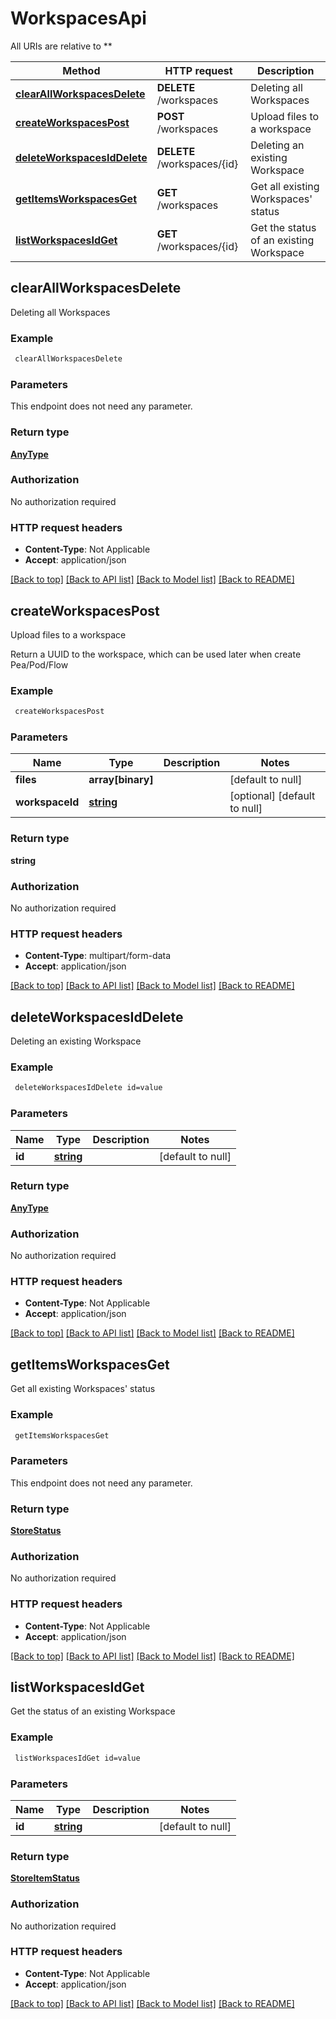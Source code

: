 # WorkspacesApi

All URIs are relative to **

Method | HTTP request | Description
------------- | ------------- | -------------
[**clearAllWorkspacesDelete**](WorkspacesApi.md#clearAllWorkspacesDelete) | **DELETE** /workspaces | Deleting all Workspaces
[**createWorkspacesPost**](WorkspacesApi.md#createWorkspacesPost) | **POST** /workspaces | Upload files to a workspace
[**deleteWorkspacesIdDelete**](WorkspacesApi.md#deleteWorkspacesIdDelete) | **DELETE** /workspaces/{id} | Deleting an existing Workspace
[**getItemsWorkspacesGet**](WorkspacesApi.md#getItemsWorkspacesGet) | **GET** /workspaces | Get all existing Workspaces&#39; status
[**listWorkspacesIdGet**](WorkspacesApi.md#listWorkspacesIdGet) | **GET** /workspaces/{id} | Get the status of an existing Workspace



## clearAllWorkspacesDelete

Deleting all Workspaces

### Example

```bash
 clearAllWorkspacesDelete
```

### Parameters

This endpoint does not need any parameter.

### Return type

[**AnyType**](AnyType.md)

### Authorization

No authorization required

### HTTP request headers

- **Content-Type**: Not Applicable
- **Accept**: application/json

[[Back to top]](#) [[Back to API list]](../README.md#documentation-for-api-endpoints) [[Back to Model list]](../README.md#documentation-for-models) [[Back to README]](../README.md)


## createWorkspacesPost

Upload files to a workspace

Return a UUID to the workspace, which can be used later when create Pea/Pod/Flow

### Example

```bash
 createWorkspacesPost
```

### Parameters


Name | Type | Description  | Notes
------------- | ------------- | ------------- | -------------
 **files** | **array[binary]** |  | [default to null]
 **workspaceId** | [**string**](string.md) |  | [optional] [default to null]

### Return type

**string**

### Authorization

No authorization required

### HTTP request headers

- **Content-Type**: multipart/form-data
- **Accept**: application/json

[[Back to top]](#) [[Back to API list]](../README.md#documentation-for-api-endpoints) [[Back to Model list]](../README.md#documentation-for-models) [[Back to README]](../README.md)


## deleteWorkspacesIdDelete

Deleting an existing Workspace

### Example

```bash
 deleteWorkspacesIdDelete id=value
```

### Parameters


Name | Type | Description  | Notes
------------- | ------------- | ------------- | -------------
 **id** | [**string**](.md) |  | [default to null]

### Return type

[**AnyType**](AnyType.md)

### Authorization

No authorization required

### HTTP request headers

- **Content-Type**: Not Applicable
- **Accept**: application/json

[[Back to top]](#) [[Back to API list]](../README.md#documentation-for-api-endpoints) [[Back to Model list]](../README.md#documentation-for-models) [[Back to README]](../README.md)


## getItemsWorkspacesGet

Get all existing Workspaces' status

### Example

```bash
 getItemsWorkspacesGet
```

### Parameters

This endpoint does not need any parameter.

### Return type

[**StoreStatus**](StoreStatus.md)

### Authorization

No authorization required

### HTTP request headers

- **Content-Type**: Not Applicable
- **Accept**: application/json

[[Back to top]](#) [[Back to API list]](../README.md#documentation-for-api-endpoints) [[Back to Model list]](../README.md#documentation-for-models) [[Back to README]](../README.md)


## listWorkspacesIdGet

Get the status of an existing Workspace

### Example

```bash
 listWorkspacesIdGet id=value
```

### Parameters


Name | Type | Description  | Notes
------------- | ------------- | ------------- | -------------
 **id** | [**string**](.md) |  | [default to null]

### Return type

[**StoreItemStatus**](StoreItemStatus.md)

### Authorization

No authorization required

### HTTP request headers

- **Content-Type**: Not Applicable
- **Accept**: application/json

[[Back to top]](#) [[Back to API list]](../README.md#documentation-for-api-endpoints) [[Back to Model list]](../README.md#documentation-for-models) [[Back to README]](../README.md)

